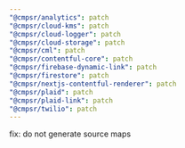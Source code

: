 ```yaml
---
"@cmpsr/analytics": patch
"@cmpsr/cloud-kms": patch
"@cmpsr/cloud-logger": patch
"@cmpsr/cloud-storage": patch
"@cmpsr/cml": patch
"@cmpsr/contentful-core": patch
"@cmpsr/firebase-dynamic-link": patch
"@cmpsr/firestore": patch
"@cmpsr/nextjs-contentful-renderer": patch
"@cmpsr/plaid": patch
"@cmpsr/plaid-link": patch
"@cmpsr/twilio": patch
---
```


fix: do not generate source maps
